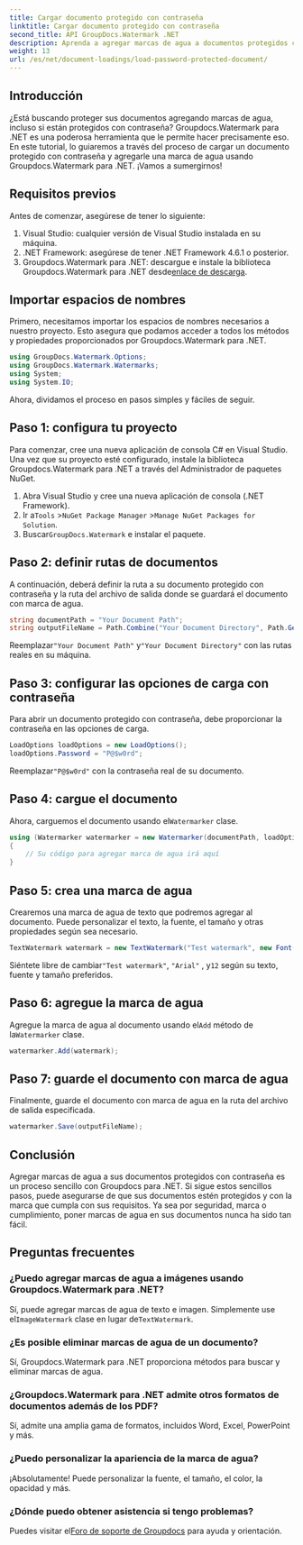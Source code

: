 ```yaml
---
title: Cargar documento protegido con contraseña
linktitle: Cargar documento protegido con contraseña
second_title: API GroupDocs.Watermark .NET
description: Aprenda a agregar marcas de agua a documentos protegidos con contraseña usando Groupdocs para .NET con nuestra guía paso a paso. Proteja y marque sus archivos fácilmente.
weight: 13
url: /es/net/document-loadings/load-password-protected-document/
---
```

## Introducción
¿Está buscando proteger sus documentos agregando marcas de agua, incluso si están protegidos con contraseña? Groupdocs.Watermark para .NET es una poderosa herramienta que le permite hacer precisamente eso. En este tutorial, lo guiaremos a través del proceso de cargar un documento protegido con contraseña y agregarle una marca de agua usando Groupdocs.Watermark para .NET. ¡Vamos a sumergirnos!
## Requisitos previos
Antes de comenzar, asegúrese de tener lo siguiente:
1. Visual Studio: cualquier versión de Visual Studio instalada en su máquina.
2. .NET Framework: asegúrese de tener .NET Framework 4.6.1 o posterior.
3. Groupdocs.Watermark para .NET: descargue e instale la biblioteca Groupdocs.Watermark para .NET desde[enlace de descarga](https://releases.groupdocs.com/Watermark/net/).
## Importar espacios de nombres
Primero, necesitamos importar los espacios de nombres necesarios a nuestro proyecto. Esto asegura que podamos acceder a todos los métodos y propiedades proporcionados por Groupdocs.Watermark para .NET.
```csharp
using GroupDocs.Watermark.Options;
using GroupDocs.Watermark.Watermarks;
using System;
using System.IO;
```
Ahora, dividamos el proceso en pasos simples y fáciles de seguir.
## Paso 1: configura tu proyecto
Para comenzar, cree una nueva aplicación de consola C# en Visual Studio. Una vez que su proyecto esté configurado, instale la biblioteca Groupdocs.Watermark para .NET a través del Administrador de paquetes NuGet.
1. Abra Visual Studio y cree una nueva aplicación de consola (.NET Framework).
2.  Ir a`Tools` >`NuGet Package Manager` >`Manage NuGet Packages for Solution`.
3.  Buscar`GroupDocs.Watermark` e instalar el paquete.
## Paso 2: definir rutas de documentos
A continuación, deberá definir la ruta a su documento protegido con contraseña y la ruta del archivo de salida donde se guardará el documento con marca de agua.
```csharp
string documentPath = "Your Document Path";
string outputFileName = Path.Combine("Your Document Directory", Path.GetFileName(documentPath));
```
 Reemplazar`"Your Document Path"` y`"Your Document Directory"` con las rutas reales en su máquina.
## Paso 3: configurar las opciones de carga con contraseña
Para abrir un documento protegido con contraseña, debe proporcionar la contraseña en las opciones de carga.
```csharp
LoadOptions loadOptions = new LoadOptions();
loadOptions.Password = "P@$w0rd";
```
 Reemplazar`"P@$w0rd"` con la contraseña real de su documento.
## Paso 4: cargue el documento
 Ahora, carguemos el documento usando el`Watermarker` clase.
```csharp
using (Watermarker watermarker = new Watermarker(documentPath, loadOptions))
{
    // Su código para agregar marca de agua irá aquí
}
```
## Paso 5: crea una marca de agua
Crearemos una marca de agua de texto que podremos agregar al documento. Puede personalizar el texto, la fuente, el tamaño y otras propiedades según sea necesario.
```csharp
TextWatermark watermark = new TextWatermark("Test watermark", new Font("Arial", 12));
```
 Siéntete libre de cambiar`"Test watermark"`, `"Arial"` , y`12` según su texto, fuente y tamaño preferidos.
## Paso 6: agregue la marca de agua
 Agregue la marca de agua al documento usando el`Add` método de la`Watermarker` clase.
```csharp
watermarker.Add(watermark);
```
## Paso 7: guarde el documento con marca de agua
Finalmente, guarde el documento con marca de agua en la ruta del archivo de salida especificada.
```csharp
watermarker.Save(outputFileName);
```
## Conclusión
Agregar marcas de agua a sus documentos protegidos con contraseña es un proceso sencillo con Groupdocs para .NET. Si sigue estos sencillos pasos, puede asegurarse de que sus documentos estén protegidos y con la marca que cumpla con sus requisitos. Ya sea por seguridad, marca o cumplimiento, poner marcas de agua en sus documentos nunca ha sido tan fácil.
## Preguntas frecuentes
### ¿Puedo agregar marcas de agua a imágenes usando Groupdocs.Watermark para .NET?
 Sí, puede agregar marcas de agua de texto e imagen. Simplemente use el`ImageWatermark` clase en lugar de`TextWatermark`.
### ¿Es posible eliminar marcas de agua de un documento?
Sí, Groupdocs.Watermark para .NET proporciona métodos para buscar y eliminar marcas de agua.
### ¿Groupdocs.Watermark para .NET admite otros formatos de documentos además de los PDF?
Sí, admite una amplia gama de formatos, incluidos Word, Excel, PowerPoint y más.
### ¿Puedo personalizar la apariencia de la marca de agua?
¡Absolutamente! Puede personalizar la fuente, el tamaño, el color, la opacidad y más.
### ¿Dónde puedo obtener asistencia si tengo problemas?
 Puedes visitar el[Foro de soporte de Groupdocs](https://forum.groupdocs.com/c/watermark/19) para ayuda y orientación.